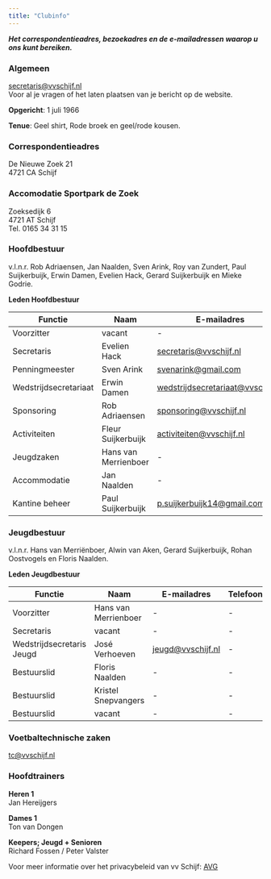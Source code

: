 ```yaml
---
title: "Clubinfo"
---
```


**_Het correspondentieadres, bezoekadres en de e-mailadressen waarop u ons kunt bereiken._**

### Algemeen

secretaris@vvschijf.nl\
Voor al je vragen of het laten plaatsen van je bericht op de website.

**Opgericht**: 1 juli 1966

**Tenue**: Geel shirt, Rode broek en geel/rode kousen.

### Correspondentieadres

De Nieuwe Zoek 21\
4721 CA  Schijf

### Accomodatie Sportpark de Zoek

Zoeksedijk 6\
4721 AT  Schijf\
Tel. 0165 34 31 15

### Hoofdbestuur

v.l.n.r. Rob Adriaensen, Jan Naalden, Sven Arink, Roy van Zundert, Paul Suijkerbuijk, Erwin Damen, Evelien Hack, Gerard Suijkerbuijk en Mieke Godrie.

**Leden Hoofdbestuur**

| Functie               | Naam                 | E-mailadres                       | Telefoon                     |
| --------------------- | -------------------- | --------------------------------- | ---------------------------- |
| Voorzitter            | vacant               | -                                 | -                            |
| Secretaris            | Evelien Hack         | secretaris@vvschijf.nl            | [0612010556](tel:0612010556) |
| Penningmeester        | Sven Arink           | svenarink@gmail.com               | [0622615633](tel:0622615633) |
| Wedstrijdsecretariaat | Erwin Damen          | wedstrijdsecretariaat@vvschijf.nl | -                            |
| Sponsoring            | Rob Adriaensen       | sponsoring@vvschijf.nl            | [0683968415](tel:0683968415) |
| Activiteiten          | Fleur Suijkerbuijk   | activiteiten@vvschijf.nl          | -                            |
| Jeugdzaken            | Hans van Merrienboer | -                                 | -                            |
| Accommodatie          | Jan Naalden          | -                                 | -                            |
| Kantine beheer        | Paul Suijkerbuijk    | p.suijkerbuijk14@gmail.com        | [0655688931](tel:0655688931) |


### Jeugdbestuur

v.l.n.r. Hans van Merriënboer, Alwin van Aken, Gerard Suijkerbuijk, Rohan Oostvogels en Floris Naalden.

**Leden Jeugdbestuur**
 
 | Functie                   | Naam                 | E-mailadres                       | Telefoon       |
 | ------------------------- | -------------------- | --------------------------------- | -------------- |
 | Voorzitter                | Hans van Merrienboer | -                                 | -              |
 | Secretaris                | vacant               | -                                 | -              |
 | Wedstrijdsecretaris Jeugd | José Verhoeven       | jeugd@vvschijf.nl                 | -              |
 | Bestuurslid               | Floris Naalden       | -                                 | -              |
 | Bestuurslid               | Kristel Snepvangers  | -                                 | -              |
 | Bestuurslid               | vacant               | -                                 | -              |


### Voetbaltechnische zaken

tc@vvschijf.nl

### Hoofdtrainers

**Heren 1**\
Jan Hereijgers

**Dames 1**\
Ton van Dongen

**Keepers; Jeugd + Senioren**\
Richard Fossen / Peter Valster 

Voor meer informatie over het privacybeleid van vv Schijf: [AVG](/avg)
